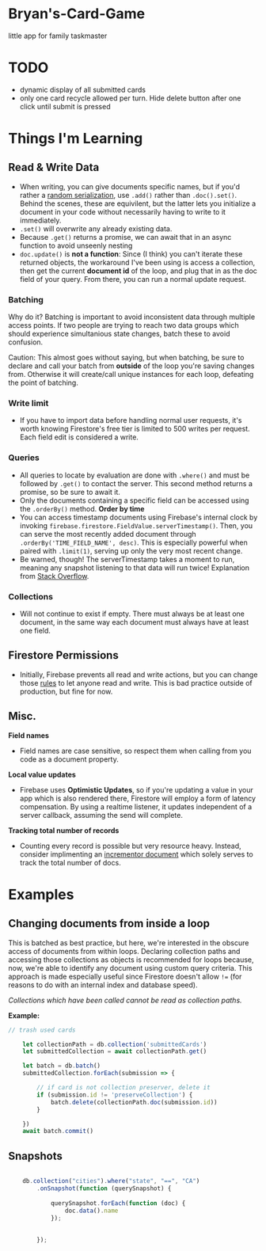 # Bryan's-Card-Game
little app for family taskmaster


# TODO
- dynamic display of all submitted cards
- only one card recycle allowed per turn. Hide delete button after one click until submit is pressed

# Things I'm Learning

## Read & Write Data
- When writing, you can give documents specific names, but if you'd rather a [random serialization](https://firebase.google.com/docs/firestore/manage-data/add-data#add_a_document), use ```.add()``` rather than ```.doc().set()```. Behind the scenes, these are equivilent, but the latter lets you initialize a document in your code without necessarily having to write to it immediately.
- ```.set()``` will overwrite any already existing data.
- Because ```.get()``` returns a promise, we can await that in an async function to avoid unseenly nesting
- ```doc.update()``` is **not a function**: Since (I think) you can't iterate these returned objects, the workaround I've been using is access a collection, then get the current **document id** of the loop, and plug that in as the doc field of your query. From there, you can run a normal update request. 


### Batching
Why do it? Batching is important to avoid inconsistent data through multiple access points. If two people are trying to reach two data groups which should experience simultanious state changes, batch these to avoid confusion.

Caution: This almost goes without saying, but when batching, be sure to declare and call your batch from **outside** of the loop you're saving changes from. Otherwise it will create/call unique instances for each loop, defeating the point of batching.

### Write limit
- If you have to import data before handling normal user requests, it's worth knowing Firestore's free tier is limited to 500 writes per request. Each field edit is considered a write.


### Queries
- All queries to locate by evaluation are done with ```.where()``` and must be followed by ```.get()``` to contact the server. This second method returns a promise, so be sure to await it.
- Only the documents containing a specific field can be accessed using the ```.orderBy()``` method.
**Order by time**
- You can access timestamp documents using Firebase's internal clock by invoking ```firebase.firestore.FieldValue.serverTimestamp()```. Then, you can serve the most recently added document through ```.orderBy('TIME_FIELD_NAME', desc)```. This is especially powerful when paired with ```.limit(1)```, serving up only the very most recent change.
- Be warned, though! The serverTimestamp takes a moment to run, meaning any snapshot listening to that data will run twice! Explanation from [Stack Overflow](https://stackoverflow.com/questions/49972173/firestore-onsnapshot-executing-twice).

### Collections
- Will not continue to exist if empty. There must always be at least one document, in the same way each document must always have at least one field.


## Firestore Permissions
- Initially, Firebase prevents all read and write actions, but you can change those [rules](https://firebase.google.com/docs/firestore/security/get-started#allow-all) to let anyone read and write. This is bad practice outside of production, but fine for now.


## Misc.

**Field names**
- Field names are case sensitive, so respect them when calling from you code as a document property.

**Local value updates**
- Firebase uses **Optimistic Updates**, so if you're updating a value in your app which is also rendered there, Firestore will employ a form of latency compensation. By using a realtime listener, it updates independent of a server callback, assuming the send will complete.

**Tracking total number of records**
- Counting every record is possible but very resource heavy. Instead, consider implimenting an [incrementor document](https://firebase.googleblog.com/2019/03/increment-server-side-cloud-firestore.html) which solely serves to track the total number of docs.


# Examples

## Changing documents from inside a loop

This is batched as best practice, but here, we're interested in the obscure access of documents from within loops. Declaring collection paths and accessing those collections as objects is recommended for loops because, now, we're able to identify any document using custom query criteria. This approach is made especially useful since Firestore doesn't allow ```!=``` (for reasons to do with an internal index and database speed).

*Collections which have been called cannot be read as collection paths.*

**Example:**
```js
// trash used cards

    let collectionPath = db.collection('submittedCards')
    let submittedCollection = await collectionPath.get()

    let batch = db.batch()
    submittedCollection.forEach(submission => {

        // if card is not collection preserver, delete it
        if (submission.id != 'preserveCollection') {
            batch.delete(collectionPath.doc(submission.id))        
        }

    })
    await batch.commit()

```


## Snapshots

```js

    db.collection("cities").where("state", "==", "CA")
        .onSnapshot(function (querySnapshot) {
            
            querySnapshot.forEach(function (doc) {
                doc.data().name
            });
            
            
        });
```